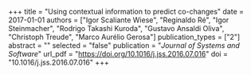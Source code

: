 +++
title = "Using contextual information to predict co-changes"
date = 2017-01-01
authors = ["Igor Scaliante Wiese", "Reginaldo Ré", "Igor Steinmacher", "Rodrigo Takashi Kuroda", "Gustavo Ansaldi Oliva", "Christoph Treude", "Marco Aurélio Gerosa"]
publication_types = ["2"]
abstract = ""
selected = "false"
publication = "*Journal of Systems and Software*"
url_pdf = "https://doi.org/10.1016/j.jss.2016.07.016"
doi = "10.1016/j.jss.2016.07.016"
+++

